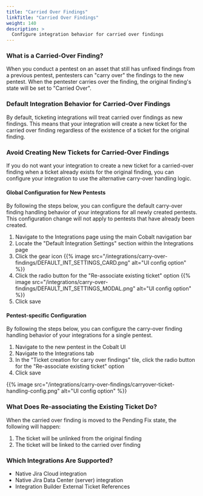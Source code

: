 ```yaml
---
title: "Carried Over Findings"
linkTitle: "Carried Over Findings"
weight: 140
description: >
  Configure integration behavior for carried over findings
---
```


### What is a Carried-Over Finding?

When you conduct a pentest on an asset that still has unfixed findings from a previous pentest, pentesters can "carry over" the findings to the new pentest.
When the pentester carries over the finding, the original finding's state will be set to "Carried Over".

### Default Integration Behavior for Carried-Over Findings

By default, ticketing integrations will treat carried over findings as new findings. 
This means that your integration will create a new ticket for the carried over finding regardless of the existence of a ticket for the original finding.

### Avoid Creating New Tickets for Carried-Over Findings

If you do not want your integration to create a new ticket for a carried-over finding when a ticket already exists for the original finding, 
you can configure your integration to use the alternative carry-over handling logic.

#### Global Configuration for New Pentests

By following the steps below, you can configure the default carry-over finding handling behavior of your integrations for all newly created pentests. This configuration change will not apply to pentests that have already been created.

1. Navigate to the Integrations page using the main Cobalt navigation bar
2. Locate the "Default Integration Settings" section within the Integrations page
3. Click the gear icon {{% image src="/integrations/carry-over-findings/DEFAULT_INT_SETTINGS_CARD.png" alt="UI config option" %}}
4. Click the radio button for the "Re-associate existing ticket" option {{% image src="/integrations/carry-over-findings/DEFAULT_INT_SETTINGS_MODAL.png" alt="UI config option" %}}
5. Click save

#### Pentest-specific Configuration

By following the steps below, you can configure the carry-over finding handling behavior of your integrations for a single pentest.

1. Navigate to the new pentest in the Cobalt UI
2. Navigate to the Integrations tab
3. In the "Ticket creation for carry over findings" tile, click the radio button for the "Re-associate existing ticket" option
4. Click save

{{% image src="/integrations/carry-over-findings/carryover-ticket-handling-config.png" alt="UI config option" %}}

### What Does Re-associating the Existing Ticket Do?

When the carried over finding is moved to the Pending Fix state, the following will happen:

1. The ticket will be unlinked from the original finding
2. The ticket will be linked to the carried over finding

### Which Integrations Are Supported?

* Native Jira Cloud integration
* Native Jira Data Center (server) integration
* Integration Builder External Ticket References
